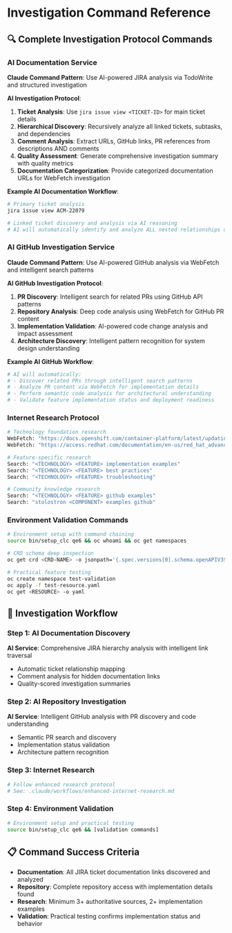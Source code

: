 # Investigation Command Reference

## 🔍 Complete Investigation Protocol Commands

### AI Documentation Service
**Claude Command Pattern**: Use AI-powered JIRA analysis via TodoWrite and structured investigation

**AI Investigation Protocol**:
1. **Ticket Analysis**: Use `jira issue view <TICKET-ID>` for main ticket details
2. **Hierarchical Discovery**: Recursively analyze all linked tickets, subtasks, and dependencies
3. **Comment Analysis**: Extract URLs, GitHub links, PR references from descriptions AND comments
4. **Quality Assessment**: Generate comprehensive investigation summary with quality metrics
5. **Documentation Categorization**: Provide categorized documentation URLs for WebFetch investigation

**Example AI Documentation Workflow**:
```bash
# Primary ticket analysis
jira issue view ACM-22079

# Linked ticket discovery and analysis via AI reasoning
# AI will automatically identify and analyze ALL nested relationships up to 3 levels deep
```

### AI GitHub Investigation Service
**Claude Command Pattern**: Use AI-powered GitHub analysis via WebFetch and intelligent search patterns

**AI GitHub Investigation Protocol**:
1. **PR Discovery**: Intelligent search for related PRs using GitHub API patterns
2. **Repository Analysis**: Deep code analysis using WebFetch for GitHub PR content
3. **Implementation Validation**: AI-powered code change analysis and impact assessment
4. **Architecture Discovery**: Intelligent pattern recognition for system design understanding

**Example AI GitHub Workflow**:
```bash
# AI will automatically:
# - Discover related PRs through intelligent search patterns
# - Analyze PR content via WebFetch for implementation details
# - Perform semantic code analysis for architectural understanding
# - Validate feature implementation status and deployment readiness
```

### Internet Research Protocol
```bash
# Technology foundation research
WebFetch: "https://docs.openshift.com/container-platform/latest/updating/"
WebFetch: "https://access.redhat.com/documentation/en-us/red_hat_advanced_cluster_management/"

# Feature-specific research  
Search: "<TECHNOLOGY> <FEATURE> implementation examples"
Search: "<TECHNOLOGY> <FEATURE> best practices"
Search: "<TECHNOLOGY> <FEATURE> troubleshooting"

# Community knowledge research
Search: "<TECHNOLOGY> <FEATURE> github examples"
Search: "stolostron <COMPONENT> examples github"
```

### Environment Validation Commands
```bash
# Environment setup with command chaining
source bin/setup_clc qe6 && oc whoami && oc get namespaces

# CRD schema deep inspection
oc get crd <CRD-NAME> -o jsonpath='{.spec.versions[0].schema.openAPIV3Schema.properties.spec.properties}' | jq '.'

# Practical feature testing
oc create namespace test-validation
oc apply -f test-resource.yaml
oc get <RESOURCE> -o yaml
```

## 🎯 Investigation Workflow

### Step 1: AI Documentation Discovery
**AI Service**: Comprehensive JIRA hierarchy analysis with intelligent link traversal
- Automatic ticket relationship mapping
- Comment analysis for hidden documentation links
- Quality-scored investigation summaries

### Step 2: AI Repository Investigation
**AI Service**: Intelligent GitHub analysis with PR discovery and code understanding
- Semantic PR search and discovery
- Implementation status validation
- Architecture pattern recognition

### Step 3: Internet Research
```bash
# Follow enhanced research protocol
# See: .claude/workflows/enhanced-internet-research.md
```

### Step 4: Environment Validation
```bash
# Environment setup and practical testing
source bin/setup_clc qe6 && [validation commands]
```

## 📋 Command Success Criteria

- **Documentation**: All JIRA ticket documentation links discovered and analyzed
- **Repository**: Complete repository access with implementation details found
- **Research**: Minimum 3+ authoritative sources, 2+ implementation examples
- **Validation**: Practical testing confirms implementation status and behavior